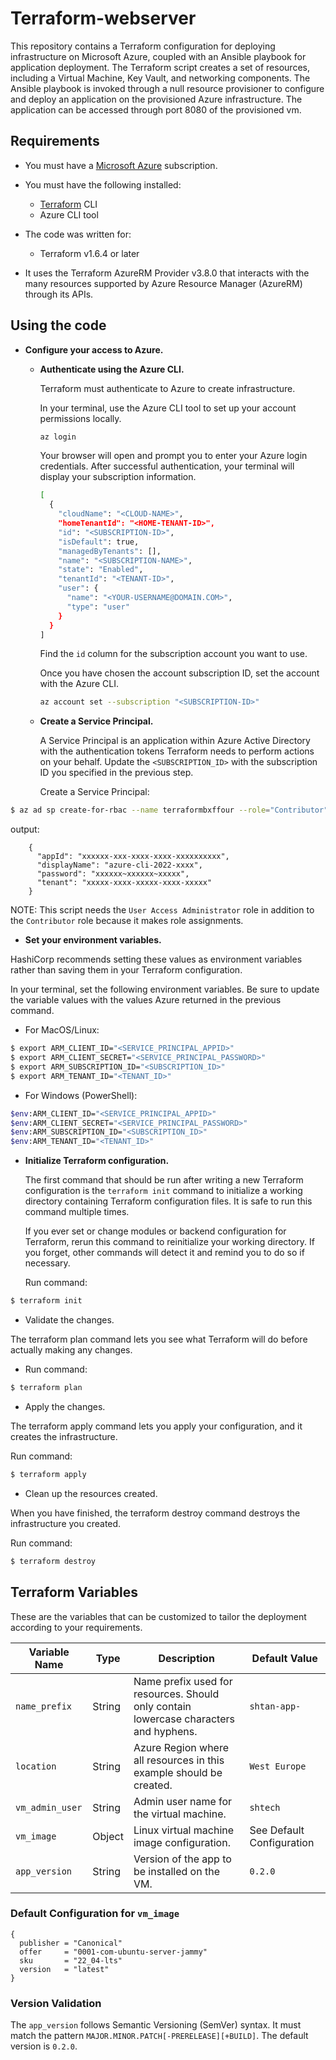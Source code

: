 # Terraform-webserver

This repository contains a Terraform configuration for deploying infrastructure on Microsoft Azure, coupled with an Ansible playbook for application deployment. The Terraform script creates a set of resources, including a Virtual Machine, Key Vault, and networking components. The Ansible playbook is invoked through a null resource provisioner to configure and deploy an application on the provisioned Azure infrastructure. The application can be accessed through port 8080 of the provisioned vm.
## Requirements

* You must have a [Microsoft Azure](https://azure.microsoft.com/) subscription.

* You must have the following installed:
  * [Terraform](https://www.terraform.io/) CLI
  * Azure CLI tool

* The code was written for:
  * Terraform v1.6.4 or later

* It uses the Terraform AzureRM Provider v3.8.0 that interacts with the many resources supported by Azure Resource Manager (AzureRM) through its APIs.

## Using the code

* **Configure your access to Azure.**

  * **Authenticate using the Azure CLI.**

    Terraform must authenticate to Azure to create infrastructure.

    In your terminal, use the Azure CLI tool to set up your account permissions locally.

    ```bash
    az login  
    ```

    Your browser will open and prompt you to enter your Azure login credentials. After successful authentication, your terminal will display your subscription information.

    ```bash
    [
      {
        "cloudName": "<CLOUD-NAME>",
        "homeTenantId": "<HOME-TENANT-ID>",
        "id": "<SUBSCRIPTION-ID>",
        "isDefault": true,
        "managedByTenants": [],
        "name": "<SUBSCRIPTION-NAME>",
        "state": "Enabled",
        "tenantId": "<TENANT-ID>",
        "user": {
          "name": "<YOUR-USERNAME@DOMAIN.COM>",
          "type": "user"
        }
      }
    ]
    ```

    Find the `id` column for the subscription account you want to use.

    Once you have chosen the account subscription ID, set the account with the Azure CLI.

    ```bash
    az account set --subscription "<SUBSCRIPTION-ID>"
    ```

  * **Create a Service Principal.**

    A Service Principal is an application within Azure Active Directory with the authentication tokens Terraform needs to perform actions on your behalf. Update the `<SUBSCRIPTION_ID>` with the subscription ID you specified in the previous step.

    Create a Service Principal:

```bash
$ az ad sp create-for-rbac --name terraformbxffour --role="Contributor" --role "User Access Administrator" --scopes="/subscriptions/<SUBSCRIPTION-ID>"
```
output:
```
    {
      "appId": "xxxxxx-xxx-xxxx-xxxx-xxxxxxxxxx",
      "displayName": "azure-cli-2022-xxxx",
      "password": "xxxxxx~xxxxxx~xxxxx",
      "tenant": "xxxxx-xxxx-xxxxx-xxxx-xxxxx"
    }
```
NOTE: This script needs the `User Access Administrator` role in addition to the `Contributor` role because it makes role assignments.

  * **Set your environment variables.**

HashiCorp recommends setting these values as environment variables rather than saving them in your Terraform configuration.

In your terminal, set the following environment variables. Be sure to update the variable values with the values Azure returned in the previous command.

* For MacOS/Linux:

```bash
$ export ARM_CLIENT_ID="<SERVICE_PRINCIPAL_APPID>"
$ export ARM_CLIENT_SECRET="<SERVICE_PRINCIPAL_PASSWORD>"
$ export ARM_SUBSCRIPTION_ID="<SUBSCRIPTION_ID>"
$ export ARM_TENANT_ID="<TENANT_ID>"
```

* For Windows (PowerShell):

```bash
$env:ARM_CLIENT_ID="<SERVICE_PRINCIPAL_APPID>"
$env:ARM_CLIENT_SECRET="<SERVICE_PRINCIPAL_PASSWORD>"
$env:ARM_SUBSCRIPTION_ID="<SUBSCRIPTION_ID>"
$env:ARM_TENANT_ID="<TENANT_ID>"
```

* **Initialize Terraform configuration.**

  The first command that should be run after writing a new Terraform configuration is the `terraform init` command to initialize a working directory containing Terraform configuration files. It is safe to run this command multiple times.

  If you ever set or change modules or backend configuration for Terraform, rerun this command to reinitialize your working directory. If you forget, other commands will detect it and remind you to do so if necessary.

  Run command:

```bash
$ terraform init
```

- Validate the changes.

The terraform plan command lets you see what Terraform will do before actually making any changes.

- Run command:
```bash
$ terraform plan
```

* Apply the changes.

The terraform apply command lets you apply your configuration, and it creates the infrastructure.

Run command:
```bash
$ terraform apply
```

- Clean up the resources created.

When you have finished, the terraform destroy command destroys the infrastructure you created.

Run command:
```bash
$ terraform destroy
```

## Terraform Variables

These are the variables that can be customized to tailor the deployment according to your requirements.

| Variable Name  | Type    | Description                                                                                                                      | Default Value                |
| -------------- | ------- | -------------------------------------------------------------------------------------------------------------------------------- | ---------------------------- |
| `name_prefix`  | String  | Name prefix used for resources. Should only contain lowercase characters and hyphens.                                         | `shtan-app-`                 |
| `location`     | String  | Azure Region where all resources in this example should be created.                                                             | `West Europe`                |
| `vm_admin_user`| String  | Admin user name for the virtual machine.                                                                                        | `shtech`                     |
| `vm_image`     | Object  | Linux virtual machine image configuration.                                                                                    | See Default Configuration   |
| `app_version`  | String  | Version of the app to be installed on the VM.                                                                                  | `0.2.0`                      |

### Default Configuration for `vm_image`

```hcl
{
  publisher = "Canonical"
  offer     = "0001-com-ubuntu-server-jammy"
  sku       = "22_04-lts"
  version   = "latest"
}
```

### Version Validation

The `app_version` follows Semantic Versioning (SemVer) syntax. It must match the pattern `MAJOR.MINOR.PATCH[-PRERELEASE][+BUILD]`. The default version is `0.2.0`.
